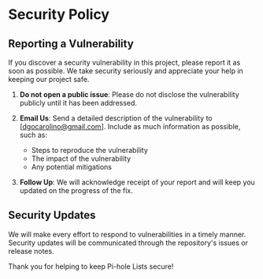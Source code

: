 # Security Policy

## Reporting a Vulnerability

If you discover a security vulnerability in this project, please report it as soon as possible. We take security seriously and appreciate your help in keeping our project safe.

1. **Do not open a public issue**: Please do not disclose the vulnerability publicly until it has been addressed.
   
2. **Email Us**: Send a detailed description of the vulnerability to [dgocarolino@gmail.com]. Include as much information as possible, such as:
   - Steps to reproduce the vulnerability
   - The impact of the vulnerability
   - Any potential mitigations

3. **Follow Up**: We will acknowledge receipt of your report and will keep you updated on the progress of the fix.

## Security Updates

We will make every effort to respond to vulnerabilities in a timely manner. Security updates will be communicated through the repository's issues or release notes.

Thank you for helping to keep Pi-hole Lists secure!
